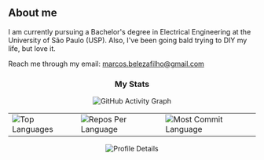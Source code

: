 ## About me
I am currently pursuing a Bachelor's degree in Electrical Engineering at the University of
São Paulo (USP). Also, I've been going bald trying to DIY my life, but love it.

Reach me through my email: marcos.belezafilho@gmail.com
<br>


<h3 align="center">My Stats</h3>

<div align="center">

<!-- Activity Graph -->
<picture>
  <source media="(prefers-color-scheme: dark)" srcset="https://github-readme-activity-graph.vercel.app/graph?username=markblz&custom_title=Mark%27s%20GitHub%20Activity%20Graph&hide_border=true&border_radius=15&area=true&theme=react-dark">
  <source media="(prefers-color-scheme: light)" srcset="https://github-readme-activity-graph.vercel.app/graph?username=markblz&custom_title=Mark%27s%20GitHub%20Activity%20Graph&hide_border=true&border_radius=15&area=true&theme=github-compact">
  <img alt="GitHub Activity Graph" src="https://github-readme-activity-graph.vercel.app/graph?username=markblz&custom_title=Mark%27s%20GitHub%20Activity%20Graph&hide_border=true&border_radius=15&area=true&theme=github-compact">
</picture>
<br>

  <div align="center">
    <table>
      <tr>
        <td>
          <!-- Top Languages -->
          <picture>
            <source media="(prefers-color-scheme: dark)" srcset="https://github-readme-stats.vercel.app/api/top-langs/?username=markblz&hide=html&hide_border=true&layout=compact&langs_count=8&theme=github_dark">
            <source media="(prefers-color-scheme: light)" srcset="https://github-readme-stats.vercel.app/api/top-langs/?username=markblz&hide=html&hide_border=true&layout=compact&langs_count=8">
            <img alt="Top Languages" src="https://github-readme-stats.vercel.app/api/top-langs/?username=markblz&hide=html&hide_border=true&layout=compact&langs_count=8">
          </picture>
        </td>
        <td>
          <!-- Repos Per Language -->
          <picture>
            <source media="(prefers-color-scheme: dark)" srcset="https://github-profile-summary-cards.vercel.app/api/cards/repos-per-language?username=markblz&theme=github_dark&hide_border=true">
            <source media="(prefers-color-scheme: light)" srcset="https://github-profile-summary-cards.vercel.app/api/cards/repos-per-language?username=markblz&theme=github&hide_border=true">
            <img alt="Repos Per Language" src="https://github-profile-summary-cards.vercel.app/api/cards/repos-per-language?username=markblz&theme=github&hide_border=true">
          </picture>
        </td>
        <td>
          <!-- Most Commit Language -->
          <picture>
            <source media="(prefers-color-scheme: dark)" srcset="https://github-profile-summary-cards.vercel.app/api/cards/most-commit-language?username=markblz&theme=github_dark&hide_border=true">
            <source media="(prefers-color-scheme: light)" srcset="https://github-profile-summary-cards.vercel.app/api/cards/most-commit-language?username=markblz&theme=github&hide_border=true">
            <img alt="Most Commit Language" src="https://github-profile-summary-cards.vercel.app/api/cards/most-commit-language?username=markblz&theme=github&hide_border=true">
          </picture>
        </td>
      </tr>
    </table>
  </div>

  <!-- Profile Details -->
  <picture>
    <source media="(prefers-color-scheme: dark)" srcset="https://github-profile-summary-cards.vercel.app/api/cards/profile-details?username=markblz&theme=github_dark&hide_border=true">
    <source media="(prefers-color-scheme: light)" srcset="https://github-profile-summary-cards.vercel.app/api/cards/profile-details?username=markblz&theme=github&hide_border=true">
    <img alt="Profile Details" src="https://github-profile-summary-cards.vercel.app/api/cards/profile-details?username=markblz&theme=github&hide_border=true">
  </picture>
</div>